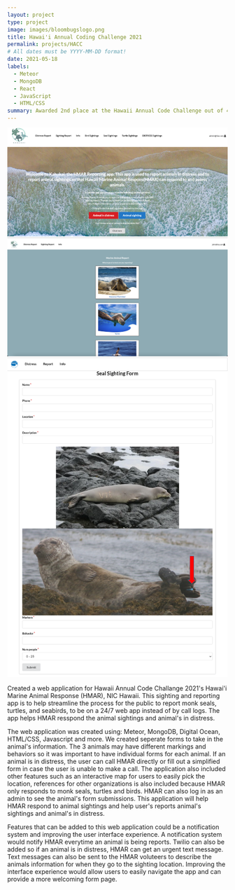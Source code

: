 ```yaml
---
layout: project
type: project
image: images/bloombugslogo.png
title: Hawai'i Annual Coding Challenge 2021
permalink: projects/HACC
# All dates must be YYYY-MM-DD format!
date: 2021-05-18
labels:
  - Meteor
  - MongoDB
  - React
  - JavaScript 
  - HTML/CSS
summary: Awarded 2nd place at the Hawaii Annual Code Challenge out of 44 teams.
--- 
```


<div class="ui small rounded images">
  <img class="ui image" src="../images/hmarlanding.png">
  <img class="ui image" src="../images/kahukaianimalreport.png">
  <img class="ui image" src="../images/hmarsealform.png">
</div>

Created a web application for Hawaii Annual Code Challange 2021's Hawai'i Marine Animal Response (HMAR), NIC Hawaii. This sighting and reporting app is to help streamline the process for the public to report monk seals, turtles, and seabirds, to be on a 24/7 web app instead of by call logs. The app helps HMAR resspond the animal sightings and animal's in distress. 

The web application was created using: Meteor, MongoDB, Digital Ocean, HTML/CSS, Javascript and more. We created seperate forms to take in the animal's information. The 3 animals may have different markings and behaviors so it was important to have individual forms for each animal. If an animal is in distress, the user can call HMAR directly or fill out a simplified form in case the user is unable to make a call. The application also included other features such as an interactive map for users to easily pick the location, references for other organizations is also included because HMAR only responds to monk seals, turtles and birds. HMAR can also log in as an admin to see the animal's form submissions. This application will help HMAR respond to animal sightings and help user's reports animal's sightings and animal's in distress. 

Features that can be added to this web application could be a notification system and improving the user interface experience. A notification system would notify HMAR everytime an animal is being reports. Twilio can also be added so if an animal is in distress, HMAR can get an urgent text message. Text messages can also be sent to the HMAR voluteers to describe the animals information for when they go to the sighting location. Improving the interface experience would allow users to easily navigate the app and can provide a more welcoming form page. 
